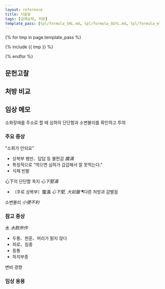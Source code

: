 ```yaml
---
layout: reference
title: 지출탕
tags: [금궤요략, 처방]
template_pass: [tpl/formula_SHL.md, tpl/formula_GGYL.md, tpl/formula_etc.md]
---
```


{% for tmp in page.template_pass %}

{% include {{ tmp }} %}

{% endfor %}


## 문헌고찰



## 처방 비교



## 임상 메모

소화장애를 주소로 할 때 심하의 단단함과 소변불리를 확인하고 투여

### 주요 증상

"소화가 안되요"
* 상복부 팽만、답답 등 불편감 _腹滿_
* 특징적으로 "먹으면 심하가 갑갑해서 잘 못먹는다."
* 식체 빈발

心下의 단단함 촉지 _心下堅滿_
* （주로 상복부）腹滿 _心下堅, 大如盤_  ¶다른 처방과 감별점

소변불리 _小便不利_


### 참고 증상

水 _水飮所作_
* 두통、현훈、머리가 맑지 않다
* 피로、침중
* 동통
* 하지부종

변비 경향

### 임상 응용
